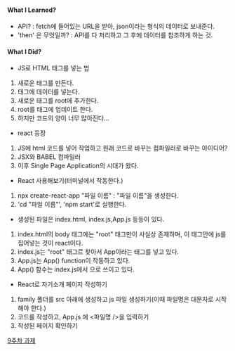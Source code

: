 #### What I Learned?
- API? : fetch에 들어있는 URL을 받아, json이라는 형식의 데이터로 보내준다.
- 'then' 은 무엇일까? : API를 다 처리하고 그 후에 데이터를 참조하게 하는 것.

#### What I Did?
- JS로 HTML 태그를 넣는 법
1. 새로운 태그를 만든다.
2. 태그에 데이터를 넣는다.
3. 새로운 태그를 root에 추가한다.
4. root를 태그에 업데이트 한다.
5. 하지만 코드의 양이 너무 많아진다...
- react 등장
1. JS에 html 코드를 넣어 작업하고 원래 코드로 바꾸는 컴파일러로 바꾸는 아이디어?
2. JSX와 BABEL 컴파일러
3. 이후 Single Page Application의 시대가 왔다.

- React 사용해보기(터미널에서 작동한다.)
1. npx create-react-app "파일 이름" : "파일 이름"을 생성한다.
2. 'cd "파일 이름"', 'npm start'로 실행한다.

- 생성된 파일은 index.html, index.js,App.js 등등이 있다.
1. index.html의 body 태그에는 "root" 태그만이 사실상 존재하며, 이 태그안에 js를 집어넣는 것이 react이다.
2. index.js는 "root" 태그르 찾아서 App이라는 태그를 넣고 있다.
3. App.js는 App() function이 작동하고 있다.
4. App() 함수는 index.js에서 <App />으로 쓰이고 있다.

- React로 자기소개 페이지 작성하기
1. family 폴더를 src 아래에 생성하고 js 파일 생성하기(이때 파일명은 대문자로 시작해야 한다.)
2. 코드를 작성하고, App.js 에 <파일명 />을 입력하기
3. 작성된 페이지 확인하기

[9주차 과제](https://create-react-cd6l14n2h-daenykevins-projects.vercel.app/)